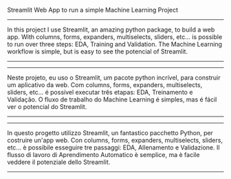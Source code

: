 Streamlit Web App to run a simple Machine Learning Project

______________________________________________________________________________________________________________________________________________
In this project I use Streamlit, an amazing python package, to build a web app.
With columns, forms, expanders, multiselects, sliders, etc... is possible to run over three steps: EDA, Training and Validation. 
The Machine Learning workflow is simple, but is easy to see the potencial of Streamlit.
______________________________________________________________________________________________________________________________________________

______________________________________________________________________________________________________________________________________________
Neste projeto, eu uso o Streamlit, um pacote python incrível, para construir um aplicativo da web.
Com columns, forms, expanders, multiselects, sliders, etc... é possível executar três etapas: EDA, Treinamento e Validação.
O fluxo de trabalho do Machine Learning é simples, mas é fácil ver o potencial do Streamlit.
______________________________________________________________________________________________________________________________________________

______________________________________________________________________________________________________________________________________________
In questo progetto utilizzo Streamlit, un fantastico pacchetto Python, per costruire un'app web.
Con columns, forms, expanders, multiselects, sliders, etc... è possibile esseguire tre passaggi: EDA, Allenamento e Validazione.
Il flusso di lavoro di Aprendimento Automatico è semplice, ma è facile veddere il potenziale dello Streamlit.
______________________________________________________________________________________________________________________________________________

